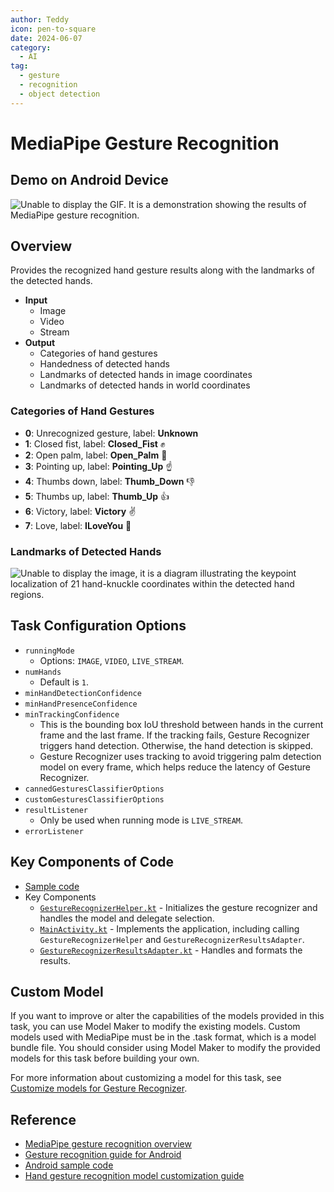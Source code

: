 ```yaml
---
author: Teddy
icon: pen-to-square
date: 2024-06-07
category:
  - AI
tag:
  - gesture
  - recognition
  - object detection
---
```


# MediaPipe Gesture Recognition

## Demo on Android Device

![Unable to display the GIF. It is a demonstration showing the results of MediaPipe gesture recognition.](https://github.com/google-ai-edge/mediapipe-samples/raw/main/examples/gesture_recognizer/android/gesturerec.gif?raw=true)

## Overview
Provides the recognized hand gesture results along with the landmarks of the detected hands.

- **Input**
  - Image
  - Video
  - Stream
- **Output**
  - Categories of hand gestures
  - Handedness of detected hands
  - Landmarks of detected hands in image coordinates
  - Landmarks of detected hands in world coordinates

### Categories of Hand Gestures

- **0**: Unrecognized gesture, label: **Unknown**
- **1**: Closed fist, label: **Closed_Fist** ✊
- **2**: Open palm, label: **Open_Palm** 👋
- **3**: Pointing up, label: **Pointing_Up** ☝️
- **4**: Thumbs down, label: **Thumb_Down** 👎
- **5**: Thumbs up, label: **Thumb_Up** 👍
- **6**: Victory, label: **Victory** ✌️
- **7**: Love, label: **ILoveYou** 🤟

### Landmarks of Detected Hands

![Unable to display the image, it is a diagram illustrating the keypoint localization of 21 hand-knuckle coordinates within the detected hand regions.](https://ai.google.dev/static/edge/mediapipe/images/solutions/hand-landmarks.png)


## Task Configuration Options

- `runningMode`
  - Options: `IMAGE`, `VIDEO`, `LIVE_STREAM`.
- `numHands`
  - Default is `1`.
- `minHandDetectionConfidence`
- `minHandPresenceConfidence`
- `minTrackingConfidence`
  - This is the bounding box IoU threshold between hands in the current frame and the last frame. If the tracking fails, Gesture Recognizer triggers hand detection. Otherwise, the hand detection is skipped.
  - Gesture Recognizer uses tracking to avoid triggering palm detection model on every frame, which helps reduce the latency of Gesture Recognizer.
- `cannedGesturesClassifierOptions`
- `customGesturesClassifierOptions`
- `resultListener`
  - Only be used when running mode is `LIVE_STREAM`.
- `errorListener`


## Key Components of Code

- [Sample code](https://github.com/google-ai-edge/mediapipe-samples/tree/main/examples/gesture_recognizer/android)
- Key Components
  - [`GestureRecognizerHelper.kt`](https://github.com/google-ai-edge/mediapipe-samples/blob/main/examples/gesture_recognizer/android/app/src/main/java/com/google/mediapipe/examples/gesturerecognizer/GestureRecognizerHelper.kt) - Initializes the gesture recognizer and handles the model and delegate selection.
  - [`MainActivity.kt`](https://github.com/google-ai-edge/mediapipe-samples/blob/main/examples/gesture_recognizer/android/app/src/main/java/com/google/mediapipe/examples/gesturerecognizer/MainActivity.kt) - Implements the application, including calling `GestureRecognizerHelper` and `GestureRecognizerResultsAdapter`.
  - [`GestureRecognizerResultsAdapter.kt`](https://github.com/google-ai-edge/mediapipe-samples/blob/main/examples/gesture_recognizer/android/app/src/main/java/com/google/mediapipe/examples/gesturerecognizer/fragment/GestureRecognizerResultsAdapter.kt) - Handles and formats the results.

## Custom Model
If you want to improve or alter the capabilities of the models provided in this task, you can use Model Maker to modify the existing models. Custom models used with MediaPipe must be in the .task format, which is a model bundle file. You should consider using Model Maker to modify the provided models for this task before building your own.

For more information about customizing a model for this task, see [Customize models for Gesture Recognizer](https://ai.google.dev/edge/mediapipe/solutions/customization/gesture_recognizer).

## Reference

- [MediaPipe gesture recognition overview](https://ai.google.dev/edge/mediapipe/solutions/vision/gesture_recognizer)
- [Gesture recognition guide for Android](https://ai.google.dev/edge/mediapipe/solutions/vision/gesture_recognizer/android)
- [Android sample code](https://github.com/google-ai-edge/mediapipe-samples/tree/main/examples/gesture_recognizer/android)
- [Hand gesture recognition model customization guide](https://ai.google.dev/edge/mediapipe/solutions/customization/gesture_recognizer)
